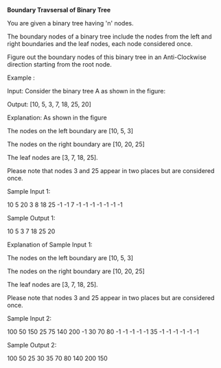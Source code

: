 **Boundary Travsersal of Binary Tree**


You are given a binary tree having 'n' nodes.



The boundary nodes of a binary tree include the nodes from the left and right boundaries and the leaf nodes, each node considered once.



Figure out the boundary nodes of this binary tree in an Anti-Clockwise direction starting from the root node.


Example :

Input: Consider the binary tree A as shown in the figure:

Output: [10, 5, 3, 7, 18, 25, 20]

Explanation: As shown in the figure

The nodes on the left boundary are [10, 5, 3]

The nodes on the right boundary are [10, 20, 25]

The leaf nodes are [3, 7, 18, 25].

Please note that nodes 3 and 25 appear in two places but are considered once.
 
Sample Input 1:

10 5 20 3 8 18 25 -1 -1 7 -1 -1 -1 -1 -1 -1 -1

Sample Output 1:

10 5 3 7 18 25 20

Explanation of Sample Input 1:

The nodes on the left boundary are [10, 5, 3]

The nodes on the right boundary are [10, 20, 25]

The leaf nodes are [3, 7, 18, 25].

Please note that nodes 3 and 25 appear in two places but are considered once.


Sample Input 2:

100 50 150 25 75 140 200 -1 30 70 80 -1 -1 -1 -1 -1 35 -1 -1 -1 -1 -1 -1

Sample Output 2:

100 50 25 30 35 70 80 140 200 150
